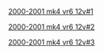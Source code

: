 [2000-2001 mk4 vr6 12v#1](https://yqwnig.dm.files.1drv.com/y4m5vS_qTW8h-fSNKEZLkPxB_uQ3KO1lNk9G5__9Qp3fiFacrxhA5jk2_oLxikipyR_D8KCXMvxByocYTkdnJ27yoCAsuex2ys-ZYneDNxzQsuNRzNm5TGIpgw3vgAfPtEc502fE9Z202lyypdZ1OP0TVuvd7F441xsKnKi_xprv3FspzyP9I6d23QCBSWaIryf6Bq1igHhXKNk86S675TD1Q/VR6%20AFP%20ENGINE%201.png?psid=1)

[2000-2001 mk4 vr6 12v#2](https://yquolw.dm.files.1drv.com/y4mULstAJVHZzzHCH8yqLFoTFJRTVZz3FOGnHwbIh0bl62H6SUZkRSBkjsV7RIa6sFUj_6eT2sq67S_vTfMS5EYG0Gre3ZJ1pKkGIEzqnZEzJlQrxAczpOM8CXzu64tdmOsTiiA0JV0jBlQ6GzVvQF-goPoO9u1boUG37xiPJiSq_5n6qGyPWoYVXy8DygMgxGrZVDUDCZb3Qsassz9gc26XQ/VR6%20AFP%20ENGINE%202.png?psid=1)

[2000-2001 mk4 vr6 12v#3](https://1drv.ms/u/s!Am-Oz2PU3e_dggAF9dOsK5k0ELJP?e=GDvyHB)
